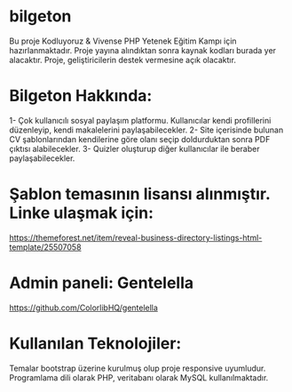 # bilgeton

Bu proje Kodluyoruz & Vivense PHP Yetenek Eğitim Kampı için hazırlanmaktadır. Proje yayına alındıktan sonra kaynak kodları burada yer alacaktır. Proje, geliştiricilerin destek vermesine açık olacaktır.

# Bilgeton Hakkında: 

1- Çok kullanıcılı sosyal paylaşım platformu. Kullanıcılar kendi profillerini düzenleyip, kendi makalelerini paylaşabilecekler.
2- Site içerisinde bulunan CV şablonlarından kendilerine göre olanı seçip doldurduktan sonra PDF çıktısı alabilecekler.
3- Quizler oluşturup diğer kullanıcılar ile beraber paylaşabilecekler.

# Şablon temasının lisansı alınmıştır. Linke ulaşmak için:
https://themeforest.net/item/reveal-business-directory-listings-html-template/25507058

# Admin paneli: Gentelella
https://github.com/ColorlibHQ/gentelella

# Kullanılan Teknolojiler: 
Temalar bootstrap üzerine kurulmuş olup proje responsive uyumludur. 
Programlama dili olarak PHP, veritabanı olarak MySQL kullanılmaktadır.
